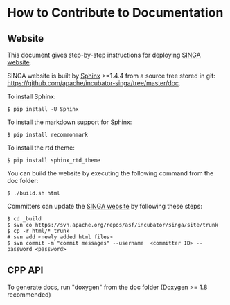 <!--
    Licensed to the Apache Software Foundation (ASF) under one
    or more contributor license agreements.  See the NOTICE file
    distributed with this work for additional information
    regarding copyright ownership.  The ASF licenses this file
    to you under the Apache License, Version 2.0 (the
    "License"); you may not use this file except in compliance
    with the License.  You may obtain a copy of the License at

      http://www.apache.org/licenses/LICENSE-2.0

    Unless required by applicable law or agreed to in writing,
    software distributed under the License is distributed on an
    "AS IS" BASIS, WITHOUT WARRANTIES OR CONDITIONS OF ANY
    KIND, either express or implied.  See the License for the
    specific language governing permissions and limitations
    under the License.
-->
# How to Contribute to Documentation


## Website
This document gives step-by-step instructions for deploying [SINGA website](http://singa.incubator.apache.org).

SINGA website is built by [Sphinx](http://www.sphinx-doc.org) >=1.4.4 from a source tree stored in git: https://github.com/apache/incubator-singa/tree/master/doc.

To install Sphinx:

    $ pip install -U Sphinx

To install the markdown support for Sphinx:

    $ pip install recommonmark

To install the rtd theme:

    $ pip install sphinx_rtd_theme

You can build the website by executing the following command from the doc folder:

    $ ./build.sh html

Committers can update the [SINGA website](http://singa.apache.org/en/index.html) by following these steps:

    $ cd _build
    $ svn co https://svn.apache.org/repos/asf/incubator/singa/site/trunk
    $ cp -r html/* trunk
    # svn add <newly added html files>
    $ svn commit -m "commit messages" --username  <committer ID> --password <password>


## CPP API

To generate docs, run "doxygen" from the doc folder (Doxygen >= 1.8 recommended)



